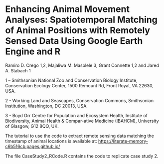 # Enhancing Animal Movement Analyses: Spatiotemporal Matching of Animal Positions with Remotely Sensed Data Using Google Earth Engine and R

Ramiro D. Crego 1,2, Majaliwa M. Masolele 3, Grant Connette 1,2 and Jared A. Stabach 1

1 – Smithsonian National Zoo and Conservation Biology Institute, Conservation Ecology Center, 1500 Remount Rd, Front Royal, VA 22630, USA.

2 - Working Land and Seascapes, Conservation Commons, Smithsonian Institution, Washington, DC 20013, USA.

3 - Boyd Orr Centre for Population and Ecosystem Health, Institute of Biodiversity, Animal Health & Compar-ative Medicine (IBAHCM), University of Glasgow, G12 8QQ, UK.


The tutorial to use the code to extract remote sensing data matching the timestamp of animal locations is available at: https://literate-memory-c6b516cb.pages.github.io/

The file CaseStudy2_RCode.R contains the code to replicate case study 2.
